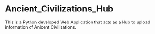 # Ancient_Civilizations_Hub
This is a Python developed Web Application that acts as a Hub to upload information of Anicent Civilizations. 

